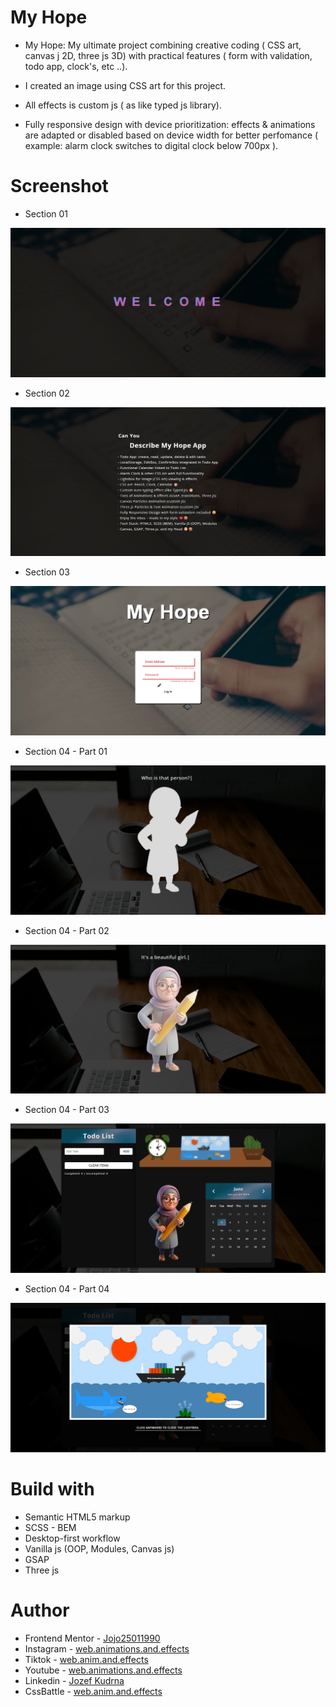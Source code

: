 # My Hope

- My Hope: My ultimate project combining creative coding ( CSS art, canvas j 2D, three js 3D) with practical features ( form with validation, todo app, clock's, etc ..).

- I created an image using CSS art for this project.

- All effects is custom js ( as like typed js library).

- Fully responsive design with device prioritization: effects & animations are adapted or disabled based on device width for better perfomance ( example: alarm clock switches to digital clock below 700px ).

# Screenshot

- Section 01

![](./screenshots/My%20Hope%20Section%2001.png)

- Section 02

![](./screenshots/My%20Hope%20Section%2002.png)

- Section 03

![](./screenshots/My%20Hope%20Section%2003.png)

- Section 04 - Part 01

![](./screenshots/My%20Hope%20Section%2004%20-%20Part%2001.png)

- Section 04 - Part 02

![](./screenshots/My%20Hope%20Section%2004%20-%20Part%2002.png)

- Section 04 - Part 03

![](./screenshots/My%20Hope%20Section%2004%20-%20Part%2003.png)

- Section 04 - Part 04

![](./screenshots/My%20Hope%20Section%2004%20-%20Part%2004.png)

# Build with

- Semantic HTML5 markup
- SCSS - BEM
- Desktop-first workflow
- Vanilla js (OOP, Modules, Canvas js)
- GSAP
- Three js

# Author

- Frontend Mentor - [Jojo25011990](https://www.frontendmentor.io/profile/Jojo25011990)
- Instagram - [web.animations.and.effects](https://www.instagram.com/web.animations.and.effects)
- Tiktok - [web.anim.and.effects](https://www.tiktok.com/@web.anim.and.effects)
- Youtube - [web.animations.and.effects](https://www.youtube.com/@web.animations.and.effects)
- Linkedin - [Jozef Kudrna](https://www.linkedin.com/in/jozef-kudrna-28b580295)
- CssBattle - [web.anim.and.effects](https://cssbattle.dev/player/MKRJOhBaKyenooWkH27VsZc2z0l2)
